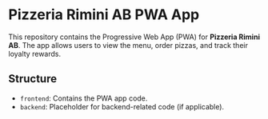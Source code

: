 # Pizzeria Rimini AB PWA App

This repository contains the Progressive Web App (PWA) for **Pizzeria Rimini AB**. The app allows users to view the menu, order pizzas, and track their loyalty rewards.

## Structure
- `frontend`: Contains the PWA app code.
- `backend`: Placeholder for backend-related code (if applicable).